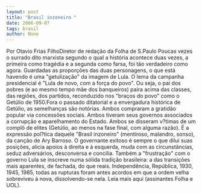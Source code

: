 ```yaml
---
layout: post
title: "Brasil inzoneiro "
date: 2006-09-07
tags: brasil
author: None
---
```

Por Otavio Frias FilhoDiretor de redação da Folha de S.Paulo
Poucas vezes o surrado dito marxista segundo o qual a história acontece duas vezes, a primeira como tragédia e a segunda como farsa, foi tão verdadeiro como agora. Guardadas as proporções das duas personagens, o que está havendo é uma \"getulização\" da imagem de Lula.
O lema da campanha presidencial é \"Lula de novo, com a força do povo\". 
Ou seja, o pai dos pobres (e ao mesmo tempo mãe dos banqueiros) paira acima das classes, das regiões, dos partidos, reconduzido nos \"braços do povo\" como o Getúlio de 1950.Fora o passado ditatorial e a envergadura histórica de Getúlio, as semelhanças são notórias. Ambos compraram a gratidão popular via concessões sociais. Ambos tiveram seus governos associados a corrupção e aparelhamento do Estado. Ambos se disseram v?timas de um complô de elites (Getúlio, ao menos na fase final, com alguma razão). 
É a expressão pol?tica daquele \"Brasil inzoneiro\" (mentiroso, malandro, sonso), da canção de Ary Barroso. O governante exitoso é sempre o que dilui suas posições, alicia apoios à direita e à esquerda, muda com as circunstâncias, seduz adversários, desconversa e concilia. Também a \"frustração\" com o governo Lula se inscreve numa sólida tradição brasileira: a das transições mais aparentes, de fachada, do que reais. Independência, República, 1930, 1945, 1985, todas as rupturas foram antes acordos em que a ordem velha sobreviveu à nova, dissolvendo-se nela. 
Leia mais aqui (assinantes Folha e UOL). 